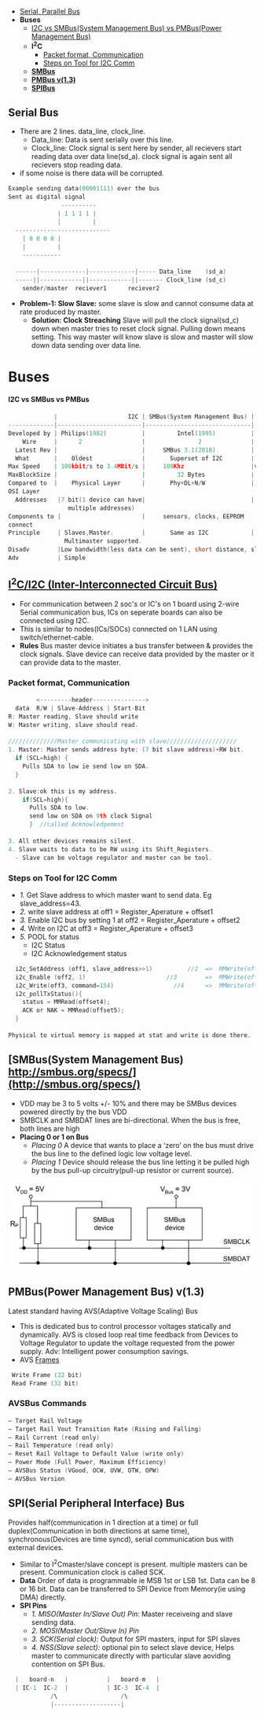 - [Serial, Parallel Bus](#sp)
- **Buses**
  - [I2C vs SMBus(System Management Bus) vs PMBus(Power Management Bus)](#vs)
  - **I<sup>2</sup>C**
    - [Packet format, Communication](#pf)
    - [Steps on Tool for I2C Comm](#st)
  - **[SMBus](#sb)**
  - **[PMBus v(1.3)](#pm)**
  - **[SPIBus](#spi)**

<a name=sp></a>
## Serial Bus
- There are 2 lines. data_line, clock_line.
  - Data_line: Data is sent serially over this line.
  - Clock_line: Clock signal is sent here by sender, all recievers start reading data over data line(sd_a). clock signal is again sent all recievers stop reading data.
- if some noise is there data will be corrupted.
```c
Example sending data(00001111) over the bus
Sent as digital signal
               ----------
              | 1 1 1 1 |
              |         |
  ---------------------------
    | 0 0 0 0 |
    |         |
    -----------

  ------|-------------|-------------|----- Data_line    (sd_a)
  -----||------------||------------||------- Clock_line (sd_c)
    sender/master  reciever1      reciever2
```
- **Problem-1: Slow Slave:** some slave is slow and cannot consume data at rate produced by master.
  - **Solution: Clock Streaching** Slave will pull the clock signal(sd_c) down when master tries to reset clock signal. Pulling down means setting. This way master will know slave is slow and master will slow down data sending over data line.

# Buses
<a name=vs></a>
#### I2C vs SMBus vs PMBus
```c
             |                    I2C | SMBus(System Management Bus) | PMBus(Power Management Bus)
-------------|------------------------|------------------------------|----------------------------------
Developed by | Philips(1982)          |         Intel(1995)          |      Intel
    Wire     |      2                 |               2              |        2
  Latest Rev |                        |     SMBus 3.1(2018)          |      PMBus 1.3
  What       |    Oldest              |       Superset of I2C        |  Superset of SMBus. Defines domain specific commands
Max Speed    | 100kbit/s to 3.4MBit/s |     100Khz                   |version1.2(400KHz), version1.3(1MHz)
MaxBlockSize |                        |         32 Bytes             | 255 Bytes
Compared to  |    Physical Layer      |       Phy+DL+N/W             |  Phy+DL+N/W+Transport Layer
OSI Layer
  Addresses   |7 bit(1 device can have|                              |     same as I2C
                 multiple addresses)
Components to |                       |     sensors, clocks, EEPROM   |
connect
Principle     | Slaves,Master.        |       Same as I2C            |
                Multimaster supported.
Disadv        |Low bandwidth(less data can be sent), short distance, slow, Max speed:400kbps(around)|||
Adv           | Simple
```

<a name=i2c></a>
## [I<sup>2</sup>C/I2C (Inter-Interconnected Circuit Bus)](https://www.i2c-bus.org/specification/)
- For communication between 2 soc's or IC's on 1 board using  2-wire Serial communication bus, ICs on seperate boards can also be connected using I2C.
- This is similar to nodes(ICs/SOCs) connected on 1 LAN using switch/ethernet-cable.
- **Rules** Bus master device initiates a bus transfer between & provides the clock signals. Slave device can receive data provided by the master or it can provide data to the master.
 
<a name=pf></a>
### Packet format, Communication
```c  
        <---------header--------------->
  data  R/W | Slave-Address | Start-Bit
R: Master reading, Slave should write
W: Master writing, slave should read.  

//////////////Master communicating with slave////////////////////
1. Master: Master sends address byte: (7 bit slave address)+RW bit.
  if (SCL=high) {
    Pulls SDA to low ie send low on SDA. 
  }

2. Slave:ok this is my address. 
    if(SCL=high){ 
      Pulls SDA to low. 
      send low on SDA on 9th clock Signal
      }  //called Acknowledgement
      
3. All other devices remains silent.
4. Slave waits to data to be RW using its Shift_Registers.
  - Slave can be voltage regulator and master can be tool.
```

<a name=st></a>
### Steps on Tool for I2C Comm
- *1.* Get Slave address to which master want to send data. Eg slave_address=43.
- *2.* write slave address at off1 = Register_Aperature + offset1
- *3.* Enable I2C bus by setting 1 at off2 = Register_Aperature + offset2
- *4.* Write on I2C at off3 = Register_Aperature + offset3
- *5.* POOL for status
  - I2C Status
  - I2C Acknowledgement status
```c
  i2c_SetAddress (off1, slave_address>>1)          //2  =>  MMWrite(off1, 21)
  i2c_Enable (off2, 1)                       //3        =>  MMWrite(off2, 1)
  i2c_Write(off3, command=154)                 //4      =>  MMWrite(off3, 154)  
  i2c_pollTxStatus(){
    status = MMRead(offset4);
    ACK or NAK = MMRead(offset5);
  }
  
Physical to virtual memory is mapped at stat and write is done there.
```

<a name=sb></a>
## [SMBus(System Management Bus) http://smbus.org/specs/](http://smbus.org/specs/)
- VDD may be 3 to 5 volts +/- 10% and there may be SMBus devices powered directly by the bus VDD
- SMBCLK and SMBDAT lines are bi-directional. When the bus is free, both lines are high
- **Placing 0 or 1 on Bus**
  - *Placing 0* A device that wants to place a ‘zero’ on the bus must drive the bus line to the defined logic low voltage level. 
  - *Placing 1* Device should release the bus line letting it be pulled high by the bus pull-up circuitry(pull-up resistor or current source).

<img src="SMBus.JPG" width=500 />

<a name=pm></a>
## PMBus(Power Management Bus) v(1.3) 
Latest standard having AVS(Adaptive Voltage Scaling) Bus
- This is dedicated bus to control processor voltages statically and dynamically. AVS is closed loop real time feedback from Devices to Voltage Regulator to update the voltage requested from the power supply. Adv: Intelligent power consumption savings.
- AVS [Frames](https://pmbus.org/Assets/PDFS/Public/20130912PMBus_1-3_DPF.pdf)
```c
 Write Frame (32 bit)
 Read Frame (32 bit)
```
### AVSBus Commands
```c
– Target Rail Voltage
– Target Rail Vout Transition Rate (Rising and Falling)
– Rail Current (read only)
– Rail Temperature (read only)
– Reset Rail Voltage to Default Value (write only)
– Power Mode (Full Power, Maximum Efficiency)
– AVSBus Status (VGood, OCW, UVW, OTW, OPW)
– AVSBus Version
```

<a name=spi></a>
## SPI(Serial Peripheral Interface) Bus
Provides half(communication in 1 direction at a time) or full duplex(Communication in both directions at same time), synchronous(Devices are time syncd), serial communication bus with external devices.
- Similar to I<sup>2</sup>Cmaster/slave concept is present. multiple masters can be present. Communication clock is called SCK.
- **Data** Order of data is programmable ie MSB 1st or LSB 1st. Data can be 8 or 16 bit. Data can be transferred to SPI Device from Memory(ie using DMA) directly.
- **SPI Pins**
  - *1. MISO(Master In/Slave Out) Pin:* Master receiveing and slave sending data.
  - *2. MOSI(Master Out/Slave In) Pin*
  - *3. SCK(Serial clock):* Output for SPI masters, input for SPI slaves
  - *4. NSS(Slave select):* optional pin to select slave device, Helps master to communicate directly with particular slave aoviding contention on SPI Bus.
```c
  |   board-n   |           |   board-m   |
  | IC-1  IC-2  |           | IC-3  IC-4  |
            /\                  /\
            |-------------------|
```

